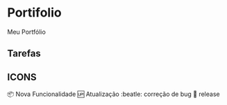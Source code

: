 # Portifolio
Meu Portfólio
## Tarefas

## ICONS
:package: Nova Funcionalidade
:up: Atualização
:beatle: correção de bug
:checkered_flag: release

